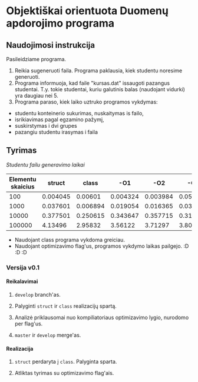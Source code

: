 # Objektiškai orientuota Duomenų apdorojimo programa


## Naudojimosi instrukcija

Pasileidziame programa. 

1. Reikia sugeneruoti faila. Programa paklausia, kiek studentu noresime generuoti.
2. Programa informuoja, kad faile "kursas.dat" issaugoti pazangus studentai. T.y. tokie studentai, kuriu galutinis balas (naudojant vidurki) yra daugiau nei 5.
3. Programa paraso, kiek laiko uztruko programos vykdymas: 
- studentu konteinerio sukurimas, nuskaitymas is failo, 
- isrikiavimas pagal egzamino pažymį,
- suskirstymas i dvi grupes
- pazangiu studentu irasymas i faila

## Tyrimas

*Studentu failu generavimo laikai*

| Elementu skaicius  |   struct  |  class  |  -O1  |  -O2  |  -O3  |
|---|---|---|---|---|---|
| 100 | 0.004045 | 0.00601 | 0.004324 | 0.003984 | 0.05252 |
| 1000 | 0.037601 | 0.006894 | 0.019054 | 0.016365 | 0.034318 |
| 10000 | 0.377501 | 0.250615 | 0.343647 | 0.357715 | 0.310707 |
| 100000 | 4.13496 | 2.95832 | 3.56122 | 3.71297 | 3.80577 |

- Naudojant class programa vykdoma greiciau.
- Naudojant optimizavimo flag'us, programos vykdymo laikas pailgejo. :D :D :D 


### Versija v0.1

#### Reikalavimai

1. `develop` branch'as.

2. Palyginti `struct` ir `class` realizacijų spartą.

3. Analizė priklausomai nuo kompiliatoriaus optimizavimo lygio, nurodomo per flag'us.

4. `master` ir `develop` merge'as.

#### Realizacija

1. `struct` perdaryta į `class`. Palyginta sparta.

2.  Atliktas tyrimas su optimizavimo flag'ais.























